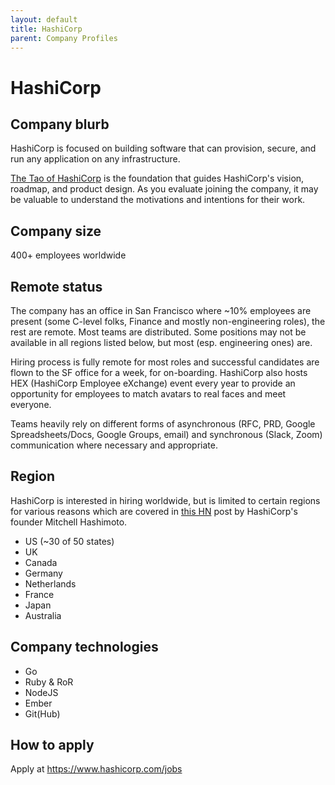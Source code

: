 ```yaml
---
layout: default
title: HashiCorp
parent: Company Profiles
---
```


# HashiCorp

## Company blurb

HashiCorp is focused on building software that can provision, secure, and run any application on any infrastructure.

[The Tao of HashiCorp](https://www.hashicorp.com/tao-of-hashicorp) is the foundation that guides HashiCorp's vision, roadmap, and product design. As you evaluate joining the company, it may be valuable to understand the motivations and intentions for their work.

## Company size

400+ employees worldwide

## Remote status

The company has an office in San Francisco where ~10% employees are present (some C-level folks, Finance and mostly non-engineering roles), the rest are remote. Most teams are distributed. Some positions may not be available in all regions listed below, but most (esp. engineering ones) are.

Hiring process is fully remote for most roles and successful candidates are flown to the SF office for a week, for on-boarding. HashiCorp also hosts HEX (HashiCorp Employee eXchange) event every year to provide an opportunity for employees to match avatars to real faces and meet everyone.

Teams heavily rely on different forms of asynchronous (RFC, PRD, Google Spreadsheets/Docs, Google Groups, email) and synchronous (Slack, Zoom) communication where necessary and appropriate.

## Region

HashiCorp is interested in hiring worldwide, but is limited to certain regions for various reasons which are covered in [this HN](https://news.ycombinator.com/item?id=17022563) post by HashiCorp's founder Mitchell Hashimoto. 

 - US (~30 of 50 states)
 - UK
 - Canada
 - Germany
 - Netherlands
 - France
 - Japan
 - Australia

## Company technologies

 - Go
 - Ruby & RoR
 - NodeJS
 - Ember
 - Git(Hub)

## How to apply

Apply at https://www.hashicorp.com/jobs
